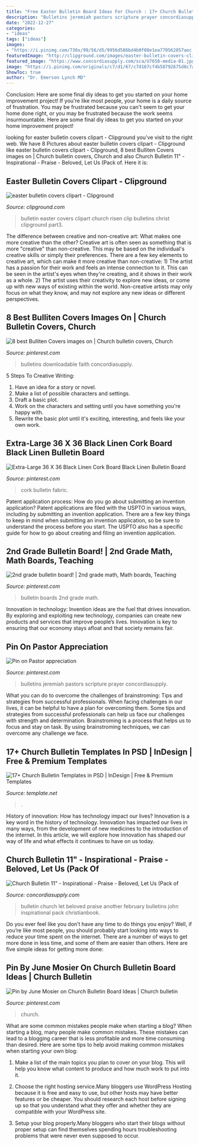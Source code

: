 ```yaml
---
title: "Free Easter Bulletin Board Ideas For Church : 17+ Church Bulletin Templates In Psd"
description: "Bulletins jeremiah pastors scripture prayer concordiasupply"
date: "2022-12-27"
categories:
- "ideas"
tags: ["ideas"]
images:
- "https://i.pinimg.com/736x/99/56/d5/9956d586bd4b0f08e1ea770562857aec.jpg"
featuredImage: "http://clipground.com/images/easter-bulletin-covers-clipart-20.jpg"
featured_image: "https://www.concordiasupply.com/sca/U7658-media-01.jpg"
image: "https://i.pinimg.com/originals/c7/d1/67/c7d167cf4b58792675d8c7ad0bdb8667.jpg"
ShowToc: true
author: "Dr. Emerson Lynch MD"
---
```



Conclusion: Here are some final diy ideas to get you started on your home improvement project!
If you're like most people, your home is a daily source of frustration. You may be frustrated because you can't seem to get your home done right, or you may be frustrated because the work seems insurmountable. Here are some final diy ideas to get you started on your home improvement project!

	

		
looking for easter bulletin covers clipart - Clipground you've visit to the right web. We have 8 Pictures about easter bulletin covers clipart - Clipground like easter bulletin covers clipart - Clipground, 8 best Bulliten Covers images on | Church bulletin covers, Church and also Church Bulletin 11&quot; - Inspirational - Praise - Beloved, Let Us (Pack of. Here it is:
		
    
## Easter Bulletin Covers Clipart - Clipground

<img loading=lazy src="http://clipground.com/images/easter-bulletin-covers-clipart-20.jpg" onerror="this.onerror=null;this.src='https://tse2.mm.bing.net/th?id=OIP.fvpv-y3ud6nS6tZ9KgFGiwHaL2&amp;pid=15.1';" alt="easter bulletin covers clipart - Clipground">

_Source: clipground.com_

>bulletin easter covers clipart church risen clip bulletins christ clipground part3. 

	

The difference between creative and non-creative art: What makes one more creative than the other?
Creative art is often seen as something that is more "creative" than non-creative. This may be based on the individual's creative skills or simply their preferences. There are a few key elements to creative art, which can make it more creative than non-creative: 1) The artist has a passion for their work and feels an intense connection to it. This can be seen in the artist's eyes when they're creating, and it shows in their work as a whole. 2) The artist uses their creativity to explore new ideas, or come up with new ways of existing within the world. Non-creative artists may only focus on what they know, and may not explore any new ideas or different perspectives.

    
## 8 Best Bulliten Covers Images On | Church Bulletin Covers, Church

<img loading=lazy src="https://i.pinimg.com/736x/47/d5/f3/47d5f3b732431280d3df5dd5852f17e4.jpg" onerror="this.onerror=null;this.src='https://tse3.mm.bing.net/th?id=OIP.rTFqec4ZRktnUau6QU00zgAAAA&amp;pid=15.1';" alt="8 best Bulliten Covers images on | Church bulletin covers, Church">

_Source: pinterest.com_

>bulletins downloadable faith concordiasupply. 

	

5 Steps To Creative Writing:
1. Have an idea for a story or novel.
2. Make a list of possible characters and settings.
3. Draft a basic plot.
4. Work on the characters and setting until you have something you're happy with.
5. Rewrite the basic plot until it's exciting, interesting, and feels like your own work.

    
## Extra-Large 36 X 36 Black Linen Cork Board Black Linen Bulletin Board

<img loading=lazy src="https://i.pinimg.com/736x/99/56/d5/9956d586bd4b0f08e1ea770562857aec.jpg" onerror="this.onerror=null;this.src='https://tse2.mm.bing.net/th?id=OIP.9VJb-00dVuu5pvTQwTM_pwHaJ4&amp;pid=15.1';" alt="Extra-Large 36 X 36 Black Linen Cork Board Black Linen Bulletin Board">

_Source: pinterest.com_

>cork bulletin fabric. 

	

Patent application process: How do you go about submitting an invention application?
Patent applications are filed with the USPTO in various ways, including by submitting an invention application. There are a few key things to keep in mind when submitting an invention application, so be sure to understand the process before you start. The USPTO also has a specific guide for how to go about creating and filing an invention application.

    
## 2nd Grade Bulletin Board! | 2nd Grade Math, Math Boards, Teaching

<img loading=lazy src="https://i.pinimg.com/originals/6e/23/04/6e230475942d688ec41b31acaf428b5a.jpg" onerror="this.onerror=null;this.src='https://tse4.mm.bing.net/th?id=OIP.XRRfi2KqIluLsFQHCl9UuQHaJ4&amp;pid=15.1';" alt="2nd grade bulletin board! | 2nd grade math, Math boards, Teaching">

_Source: pinterest.com_

>bulletin boards 2nd grade math. 

	

Innovation in technology:
Invention ideas are the fuel that drives innovation. By exploring and exploiting new technology, companies can create new products and services that improve people’s lives. Innovation is key to ensuring that our economy stays afloat and that society remains fair.

    
## Pin On Pastor Appreciation

<img loading=lazy src="https://i.pinimg.com/736x/b0/53/79/b0537976ff2313ca4ff26bafca47c00d.jpg" onerror="this.onerror=null;this.src='https://tse4.mm.bing.net/th?id=OIP._OFEkzWDj2fm3QsNg7DOnwHaLc&amp;pid=15.1';" alt="Pin on Pastor appreciation">

_Source: pinterest.com_

>bulletins jeremiah pastors scripture prayer concordiasupply. 

	

What you can do to overcome the challenges of brainstroming: Tips and strategies from successful professionals.
When facing challenges in our lives, it can be helpful to have a plan for overcoming them. Some tips and strategies from successful professionals can help us face our challenges with strength and determination. Brainstroming is a process that helps us to focus and stay on task. By using brainstroming techniques, we can overcome any challenge we face.

    
## 17+ Church Bulletin Templates In PSD | InDesign | Free &amp; Premium Templates

<img loading=lazy src="https://images.template.net/wp-content/uploads/2019/05/Weekly-Church-Bulletin-Template.jpg?width=600" onerror="this.onerror=null;this.src='https://tse3.mm.bing.net/th?id=OIP.TAwn7B0ODXWmHWDr0TtE0AHaF9&amp;pid=15.1';" alt="17+ Church Bulletin Templates in PSD | InDesign | Free &amp; Premium Templates">

_Source: template.net_

>. 

	

History of innovation: How has technology impact our lives?
Innovation is a key word in the history of technology. Innovation has impacted our lives in many ways, from the development of new medicines to the introduction of the internet. In this article, we will explore how innovation has shaped our way of life and what effects it continues to have on us today.

    
## Church Bulletin 11&quot; - Inspirational - Praise - Beloved, Let Us (Pack Of

<img loading=lazy src="https://www.concordiasupply.com/sca/U7658-media-01.jpg" onerror="this.onerror=null;this.src='https://tse4.mm.bing.net/th?id=OIP.yOiQHOMu_L8FJe5niVTkMQHaLR&amp;pid=15.1';" alt="Church Bulletin 11&quot; - Inspirational - Praise - Beloved, Let Us (Pack of">

_Source: concordiasupply.com_

>bulletin church let beloved praise another february bulletins john inspirational pack christianbook. 

	

Do you ever feel like you don’t have any time to do things you enjoy? Well, if you’re like most people, you should probably start looking into ways to reduce your time spent on the internet. There are a number of ways to get more done in less time, and some of them are easier than others. Here are five simple ideas for getting more done: 
    
## Pin By June Mosier On Church Bulletin Board Ideas | Church Bulletin

<img loading=lazy src="https://i.pinimg.com/originals/c7/d1/67/c7d167cf4b58792675d8c7ad0bdb8667.jpg" onerror="this.onerror=null;this.src='https://tse2.mm.bing.net/th?id=OIP.LRrJlBklayKkuOWRyxo3AgHaJ4&amp;pid=15.1';" alt="Pin by June Mosier on Church Bulletin Board Ideas | Church bulletin">

_Source: pinterest.com_

>church. 

	

What are some common mistakes people make when starting a blog?
When starting a blog, many people make common mistakes. These mistakes can lead to a blogging career that is less profitable and more time consuming than desired. Here are some tips to help avoid making common mistakes when starting your own blog:
1. Make a list of the main topics you plan to cover on your blog. This will help you know what content to produce and how much work to put into it.

2. Choose the right hosting service.Many bloggers use WordPress Hosting because it is free and easy to use, but other hosts may have better features or be cheaper. You should research each host before signing up so that you understand what they offer and whether they are compatible with your WordPress site.

3. Setup your blog properly.Many bloggers who start their blogs without proper setup can find themselves spending hours troubleshooting problems that were never even supposed to occur.

